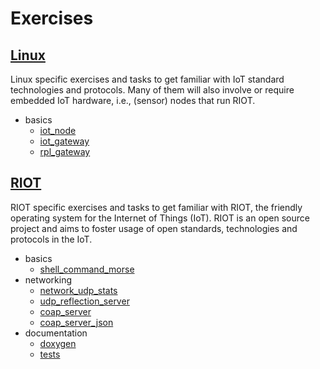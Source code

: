 # Exercises

## [Linux](Linux)
Linux specific exercises and tasks to get familiar with IoT standard technologies and protocols. Many of them will also involve or require embedded IoT hardware, i.e., (sensor) nodes that run RIOT.
- basics
    - [iot_node](Linux/basics/iot_node.md)
    - [iot_gateway](Linux/basics/iot_gateway.md)
    - [rpl_gateway](Linux/basics/rpl_gateway.md)

## [RIOT](RIOT)
RIOT specific exercises and tasks to get familiar with RIOT, the friendly operating system for the Internet of Things (IoT). RIOT is an open source project and aims to foster usage of open standards, technologies and protocols in the IoT.
- basics
    - [shell_command_morse](RIOT/basics/shell_command_morse.md)
- networking
    - [network_udp_stats](RIOT/networking/network_udp_stats.md)
    - [udp_reflection_server](RIOT/networking/udp_reflection_server.md)
    - [coap_server](RIOT/networking/coap_server.md)
    - [coap_server_json](RIOT/networking/coap_server_json.md)
- documentation
    - [doxygen](RIOT/documentation/doxygen.md)
    - [tests](RIOT/documentation/tests.md)
